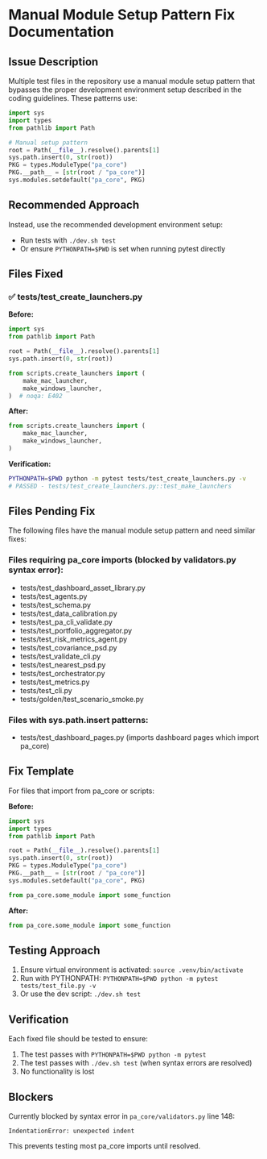 # Manual Module Setup Pattern Fix Documentation

## Issue Description

Multiple test files in the repository use a manual module setup pattern that bypasses the proper development environment setup described in the coding guidelines. These patterns use:

```python
import sys
import types
from pathlib import Path

# Manual setup pattern
root = Path(__file__).resolve().parents[1]
sys.path.insert(0, str(root))
PKG = types.ModuleType("pa_core")
PKG.__path__ = [str(root / "pa_core")]
sys.modules.setdefault("pa_core", PKG)
```

## Recommended Approach

Instead, use the recommended development environment setup:
- Run tests with `./dev.sh test`  
- Or ensure `PYTHONPATH=$PWD` is set when running pytest directly

## Files Fixed

### ✅ tests/test_create_launchers.py
**Before:**
```python
import sys
from pathlib import Path

root = Path(__file__).resolve().parents[1]
sys.path.insert(0, str(root))

from scripts.create_launchers import (
    make_mac_launcher,
    make_windows_launcher,
)  # noqa: E402
```

**After:**
```python
from scripts.create_launchers import (
    make_mac_launcher,
    make_windows_launcher,
)
```

**Verification:**
```bash
PYTHONPATH=$PWD python -m pytest tests/test_create_launchers.py -v
# PASSED - tests/test_create_launchers.py::test_make_launchers
```

## Files Pending Fix

The following files have the manual module setup pattern and need similar fixes:

### Files requiring pa_core imports (blocked by validators.py syntax error):
- tests/test_dashboard_asset_library.py
- tests/test_agents.py  
- tests/test_schema.py
- tests/test_data_calibration.py
- tests/test_pa_cli_validate.py
- tests/test_portfolio_aggregator.py
- tests/test_risk_metrics_agent.py
- tests/test_covariance_psd.py
- tests/test_validate_cli.py
- tests/test_nearest_psd.py
- tests/test_orchestrator.py
- tests/test_metrics.py
- tests/test_cli.py
- tests/golden/test_scenario_smoke.py

### Files with sys.path.insert patterns:
- tests/test_dashboard_pages.py (imports dashboard pages which import pa_core)

## Fix Template

For files that import from pa_core or scripts:

**Before:**
```python
import sys
import types
from pathlib import Path

root = Path(__file__).resolve().parents[1]
sys.path.insert(0, str(root))
PKG = types.ModuleType("pa_core")
PKG.__path__ = [str(root / "pa_core")]
sys.modules.setdefault("pa_core", PKG)

from pa_core.some_module import some_function
```

**After:**
```python
from pa_core.some_module import some_function
```

## Testing Approach

1. Ensure virtual environment is activated: `source .venv/bin/activate`
2. Run with PYTHONPATH: `PYTHONPATH=$PWD python -m pytest tests/test_file.py -v`
3. Or use the dev script: `./dev.sh test`

## Verification

Each fixed file should be tested to ensure:
1. The test passes with `PYTHONPATH=$PWD python -m pytest`
2. The test passes with `./dev.sh test` (when syntax errors are resolved)
3. No functionality is lost

## Blockers

Currently blocked by syntax error in `pa_core/validators.py` line 148:
```
IndentationError: unexpected indent
```

This prevents testing most pa_core imports until resolved.